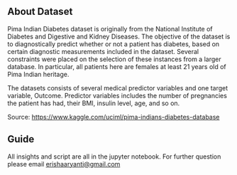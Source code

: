 ## About Dataset
Pima Indian Diabetes dataset is originally from the National Institute of Diabetes and Digestive and Kidney Diseases. The objective of the dataset is to diagnostically predict whether or not a patient has diabetes, based on certain diagnostic measurements included in the dataset. Several constraints were placed on the selection of these instances from a larger database. In particular, all patients here are females at least 21 years old of Pima Indian heritage.

The datasets consists of several medical predictor variables and one target variable, Outcome. Predictor variables includes the number of pregnancies the patient has had, their BMI, insulin level, age, and so on.

Source: https://www.kaggle.com/uciml/pima-indians-diabetes-database

## Guide
All insights and script are all in the jupyter notebook. For further question please email erishaaryanti@gmail.com
